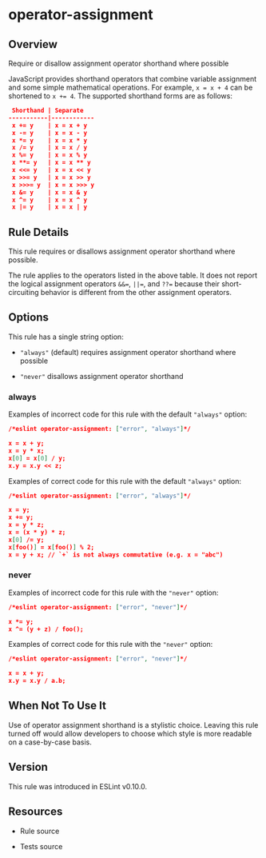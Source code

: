 

# operator-assignment
## Overview

Require or disallow assignment operator shorthand where possible

JavaScript provides shorthand operators that combine variable assignment and some simple mathematical operations. For example, `x = x + 4` can be shortened to `x += 4`. The supported shorthand forms are as follows:


```json
 Shorthand | Separate
-----------|------------
 x += y    | x = x + y
 x -= y    | x = x - y
 x *= y    | x = x * y
 x /= y    | x = x / y
 x %= y    | x = x % y
 x **= y   | x = x ** y
 x <<= y   | x = x << y
 x >>= y   | x = x >> y
 x >>>= y  | x = x >>> y
 x &= y    | x = x & y
 x ^= y    | x = x ^ y
 x |= y    | x = x | y
```

## Rule Details

This rule requires or disallows assignment operator shorthand where possible.

The rule applies to the operators listed in the above table. It does not report the logical assignment operators `&&=`, `||=`, and `??=` because their short-circuiting behavior is different from the other assignment operators.

## Options

This rule has a single string option:


- `"always"` (default)  requires assignment operator shorthand where possible

- `"never"` disallows assignment operator shorthand

### always

Examples of incorrect code for this rule with the default `"always"` option:


```json
/*eslint operator-assignment: ["error", "always"]*/

x = x + y;
x = y * x;
x[0] = x[0] / y;
x.y = x.y << z;
```

Examples of correct code for this rule with the default `"always"` option:


```json
/*eslint operator-assignment: ["error", "always"]*/

x = y;
x += y;
x = y * z;
x = (x * y) * z;
x[0] /= y;
x[foo()] = x[foo()] % 2;
x = y + x; // `+` is not always commutative (e.g. x = "abc")
```

### never

Examples of incorrect code for this rule with the `"never"` option:


```json
/*eslint operator-assignment: ["error", "never"]*/

x *= y;
x ^= (y + z) / foo();
```

Examples of correct code for this rule with the `"never"` option:


```json
/*eslint operator-assignment: ["error", "never"]*/

x = x + y;
x.y = x.y / a.b;
```

## When Not To Use It

Use of operator assignment shorthand is a stylistic choice. Leaving this rule turned off would allow developers to choose which style is more readable on a case-by-case basis.

## Version

This rule was introduced in ESLint v0.10.0.

## Resources


- Rule source 

- Tests source 

